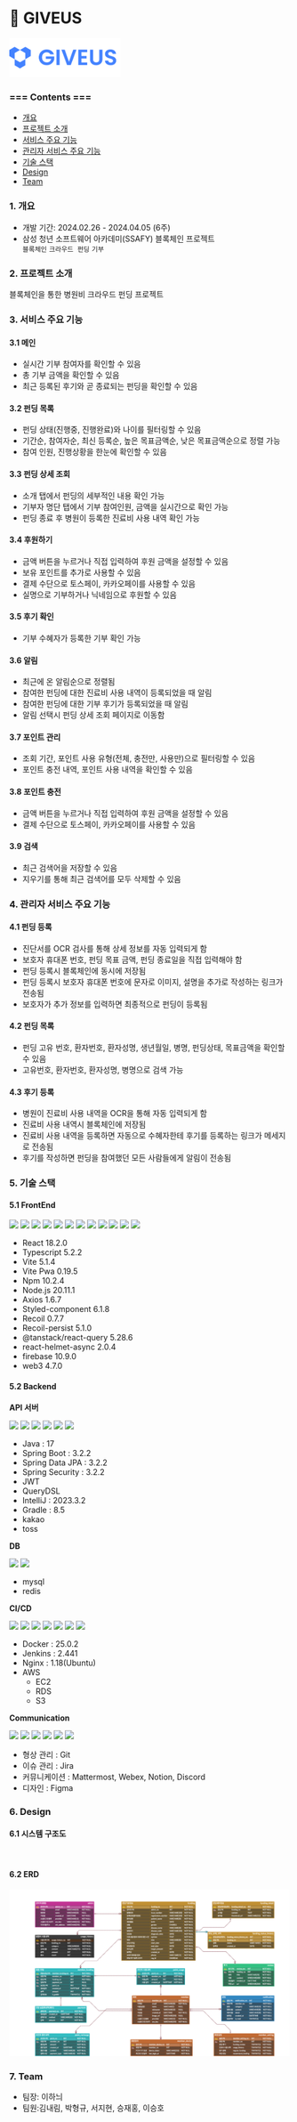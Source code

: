 # 🧩 GIVEUS

<img src="./wiki/img/img_logo.png" alt="" width=200 />

### === Contents ===

- [개요](#1-개요)
- [프로젝트 소개](#2-프로젝트-소개)
- [서비스 주요 기능](#3-서비스-주요-기능)
- [관리자 서비스 주요 기능](#4-관리자-서비스-주요-기능)
- [기술 스택](#5-기술-스택)
- [Design](#6-Design)
- [Team](#7-Team)

### 1. 개요

- 개발 기간: 2024.02.26 - 2024.04.05 (6주)
- 삼성 청년 소프트웨어 아카데미(SSAFY) 블록체인 프로젝트  
  `블록체인` `크라우드 펀딩` `기부`

### 2. 프로젝트 소개

블록체인을 통한 병원비 크라우드 펀딩 프로젝트

### 3. 서비스 주요 기능

#### 3.1 메인

- 실시간 기부 참여자를 확인할 수 있음
- 총 기부 금액을 확인할 수 있음
- 최근 등록된 후기와 곧 종료되는 펀딩을 확인할 수 있음

#### 3.2 펀딩 목록

- 펀딩 상태(진행중, 진행완료)와 나이를 필터링할 수 있음
- 기간순, 참여자순, 최신 등록순, 높은 목표금액순, 낮은 목표금액순으로 정렬 가능
- 참여 인원, 진행상황을 한눈에 확인할 수 있음

#### 3.3 펀딩 상세 조회

- 소개 탭에서 펀딩의 세부적인 내용 확인 가능
- 기부자 명단 탭에서 기부 참여인원, 금액을 실시간으로 확인 가능
- 펀딩 종료 후 병원이 등록한 진료비 사용 내역 확인 가능

#### 3.4 후원하기

- 금액 버튼을 누르거나 직접 입력하여 후원 금액을 설정할 수 있음
- 보유 포인트를 추가로 사용할 수 있음
- 결제 수단으로 토스페이, 카카오페이를 사용할 수 있음
- 실명으로 기부하거나 닉네임으로 후원할 수 있음

#### 3.5 후기 확인

- 기부 수혜자가 등록한 기부 확인 가능

#### 3.6 알림

- 최근에 온 알림순으로 정렬됨
- 참여한 펀딩에 대한 진료비 사용 내역이 등록되었을 때 알림
- 참여한 펀딩에 대한 기부 후기가 등록되었을 때 알림
- 알림 선택시 펀딩 상세 조회 페이지로 이동함

#### 3.7 포인트 관리

- 조회 기간, 포인트 사용 유형(전체, 충전만, 사용만)으로 필터링할 수 있음
- 포인트 충전 내역, 포인트 사용 내역을 확인할 수 있음

#### 3.8 포인트 충전

- 금액 버튼을 누르거나 직접 입력하여 후원 금액을 설정할 수 있음
- 결제 수단으로 토스페이, 카카오페이를 사용할 수 있음

#### 3.9 검색

- 최근 검색어을 저장할 수 있음
- 지우기를 통해 최근 검색어를 모두 삭제할 수 있음

### 4. 관리자 서비스 주요 기능

#### 4.1 펀딩 등록

- 진단서를 OCR 검사를 통해 상세 정보를 자동 입력되게 함
- 보호자 휴대폰 번호, 펀딩 목표 금액, 펀딩 종료일을 직접 입력해야 함
- 펀딩 등록시 블록체인에 동시에 저장됨
- 펀딩 등록시 보호자 휴대폰 번호에 문자로 이미지, 설명을 추가로 작성하는 링크가 전송됨
- 보호자가 추가 정보를 입력하면 최종적으로 펀딩이 등록됨

#### 4.2 펀딩 목록

- 펀딩 고유 번호, 환자번호, 환자성명, 생년월일, 병명, 펀딩상태, 목표금액을 확인할 수 있음
- 고유번호, 환자번호, 환자성명, 병명으로 검색 가능

#### 4.3 후기 등록

- 병원이 진료비 사용 내역을 OCR을 통해 자동 입력되게 함
- 진료비 사용 내역시 블록체인에 저장됨
- 진료비 사용 내역을 등록하면 자동으로 수혜자한테 후기를 등록하는 링크가 메세지로 전송됨
- 후기를 작성하면 펀딩을 참여했던 모든 사람들에게 알림이 전송됨

### 5. 기술 스택

#### 5.1 FrontEnd

<img src="https://img.shields.io/badge/React-61DAFB?style=for-the-badge&logo=react&logoColor=black">&nbsp;<img src="https://img.shields.io/badge/TypeScript-3178c6?style=for-the-badge&logo=TypeScript&logoColor=white">&nbsp;<img src="https://img.shields.io/badge/vite-646CFF?style=for-the-badge&logo=vite&logoColor=white">&nbsp;<img src="https://img.shields.io/badge/pwa-5A0FC8?style=for-the-badge&logo=pwa&logoColor=black">&nbsp;<img src="https://img.shields.io/badge/npm-CB3837?style=for-the-badge&logo=npm&logoColor=black">&nbsp;<img src="https://img.shields.io/badge/node.js-339933?style=for-the-badge&logo=nodedotjs&logoColor=white">&nbsp;<img src="https://img.shields.io/badge/axios-5A29E4?style=for-the-badge&logo=axios&logoColor=white">&nbsp;<img src="https://img.shields.io/badge/styledcomponents-DB7093?style=for-the-badge&logo=styledcomponents&logoColor=black">&nbsp;<img src="https://img.shields.io/badge/recoil-3578E5?style=for-the-badge&logo=recoil&logoColor=black">&nbsp;<img src="https://img.shields.io/badge/reactquery-FF4154?style=for-the-badge&logo=reactquery&logoColor=black">&nbsp;<img src="https://img.shields.io/badge/firebase-FFCA28?style=for-the-badge&logo=firebase&logoColor=black">&nbsp;<img src="https://img.shields.io/badge/web3dotjs-F16822?style=for-the-badge&logo=web3dotjs&logoColor=black">&nbsp;

- React 18.2.0
- Typescript 5.2.2
- Vite 5.1.4
- Vite Pwa 0.19.5
- Npm 10.2.4
- Node.js 20.11.1
- Axios 1.6.7
- Styled-component 6.1.8
- Recoil 0.7.7
- Recoil-persist 5.1.0
- @tanstack/react-query 5.28.6
- react-helmet-async 2.0.4
- firebase 10.9.0
- web3 4.7.0

#### 5.2 Backend

**API 서버**

<img src="https://img.shields.io/badge/java-007396?style=for-the-badge&logo=java&logoColor=white">&nbsp;<img src="https://img.shields.io/badge/springboot-6DB33F?style=for-the-badge&logo=springboot&logoColor=white">&nbsp;<img src="https://img.shields.io/badge/springsecurity-6DB33F?style=for-the-badge&logo=springsecurity&logoColor=white">&nbsp;<img src="https://img.shields.io/badge/intellijidea-000000?style=for-the-badge&logo=intellijidea&logoColor=white">&nbsp;<img src="https://img.shields.io/badge/gradle-02303A?style=for-the-badge&logo=gradle&logoColor=white">&nbsp;<img src="https://img.shields.io/badge/Kakao-FFCD00?style=for-the-badge&logo=Kakao&logoColor=white">

- Java : 17
- Spring Boot : 3.2.2
- Spring Data JPA : 3.2.2
- Spring Security : 3.2.2
- JWT
- QueryDSL
- IntelliJ : 2023.3.2
- Gradle : 8.5
- kakao
- toss

**DB**

<img src="https://img.shields.io/badge/mysql-4479A1?style=for-the-badge&logo=mysql&logoColor=white">&nbsp;<img src="https://img.shields.io/badge/redis-DC382D?style=for-the-badge&logo=redis&logoColor=black">

- mysql
- redis

**CI/CD**

<img src="https://img.shields.io/badge/Docker-2496ED?style=for-the-badge&logo=Docker&logoColor=white">&nbsp;<img src="https://img.shields.io/badge/Jenkins-D24939?style=for-the-badge&logo=Jenkins&logoColor=white">&nbsp;<img src="https://img.shields.io/badge/Nginx-009639?style=for-the-badge&logo=nginx&logoColor=white">&nbsp;<img src="https://img.shields.io/badge/ubuntu-E95420?style=for-the-badge&logo=ubuntu&logoColor=white">&nbsp;<img src="https://img.shields.io/badge/aws ec2-FF9900?style=for-the-badge&logo=amazonec2&logoColor=white">&nbsp;<img src="https://img.shields.io/badge/amazonrds-527FFF?style=for-the-badge&logo=amazonrds&logoColor=white">&nbsp;<img src="https://img.shields.io/badge/amazons3-1572B6?style=for-the-badge&logo=amazons3&logoColor=white">&nbsp;

- Docker : 25.0.2
- Jenkins : 2.441
- Nginx : 1.18(Ubuntu)
- AWS
  - EC2
  - RDS
  - S3

**Communication**

<img src="https://img.shields.io/badge/git-F05032?style=for-the-badge&logo=git&logoColor=white">&nbsp;<img src="https://img.shields.io/badge/jira-0052CC?style=for-the-badge&logo=jirasoftware&logoColor=white">&nbsp;<img src="https://img.shields.io/badge/mattermost-0058CC?style=for-the-badge&logo=mattermost&logoColor=white">&nbsp;<img src="https://img.shields.io/badge/webex-000000?style=for-the-badge&logo=webex&logoColor=white">&nbsp;<img src="https://img.shields.io/badge/notion-000000?style=for-the-badge&logo=notion&logoColor=white">&nbsp;<img src="https://img.shields.io/badge/figma-EA4335?style=for-the-badge&logo=figma&logoColor=white">&nbsp;

- 형상 관리 : Git
- 이슈 관리 : Jira
- 커뮤니케이션 : Mattermost, Webex, Notion, Discord
- 디자인 : Figma

### 6. Design

#### 6.1 시스템 구조도

<img src="./wiki/img/아키텍처.png" alt="" />

#### 6.2 ERD

<img src="./wiki/img/erd.png" alt="" />

### 7. Team

- 팀장: 이하늬
- 팀원:김내림, 박형규, 서지현, 승재홍, 이승호
